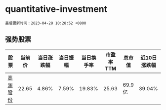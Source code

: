 # quantitative-investment

`最后更新时间：2023-04-28 10:28:52 +0800`

## 强势股票

|股票|当前价|当日涨跌幅|当日振幅|当日换手率|市盈率TTM|总市值|近10日涨跌幅|
|----|----|----|----|----|----|----|----|
|[高澜股份](https://xueqiu.com/S/SZ300499)|22.65|4.86%|7.59%|19.83%|25.63|69.9亿|39.04%|
